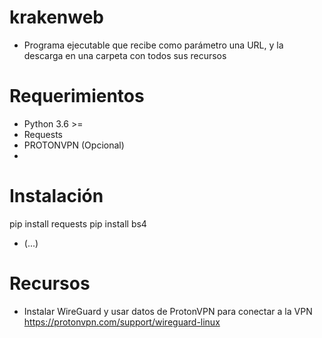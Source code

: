 # krakenweb
- Programa ejecutable que recibe como parámetro una URL, y la descarga en una carpeta con todos sus recursos

# Requerimientos
- Python 3.6 >=
- Requests
- PROTONVPN (Opcional)
- 
# Instalación
pip install requests
pip install bs4
- (...)
# Recursos
- Instalar WireGuard y usar datos de ProtonVPN para conectar a la VPN
https://protonvpn.com/support/wireguard-linux
